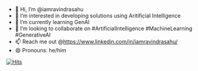 - 👋 Hi, I’m @iamravindrasahu
- 👀 I’m interested in developing solutions using Aritificial Intelligence
- 🌱 I’m currently learning GenAI
- 💞️ I’m looking to collaborate on #ArtificialIntelligence #MachineLearning #GenerativeAI
- 📫 Reach me out @https://www.linkedin.com/in/iamravindrasahu/
- 😄 Pronouns: he/him

[![Hits](https://hits.seeyoufarm.com/api/count/incr/badge.svg?url=https%3A%2F%2Fgithub.com%2Fiamravindrasahu&count_bg=%2379C83D&title_bg=%23555555&icon=&icon_color=%23E7E7E7&title=hits&edge_flat=false)](https://hits.seeyoufarm.com)
<!---
iamravindrasahu/iamravindrasahu is a ✨ special ✨ repository because its `README.md` (this file) appears on your GitHub profile.
You can click the Preview link to take a look at your changes.
--->
